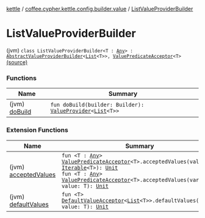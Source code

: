 [kettle](../../index.md) / [coffee.cypher.kettle.config.builder.value](../index.md) / [ListValueProviderBuilder](./index.md)

# ListValueProviderBuilder

(jvm) `class ListValueProviderBuilder<T : `[`Any`](https://kotlinlang.org/api/latest/jvm/stdlib/kotlin/-any/index.html)`> : `[`AbstractValueProviderBuilder`](../-abstract-value-provider-builder/index.md)`<`[`List`](https://kotlinlang.org/api/latest/jvm/stdlib/kotlin.collections/-list/index.html)`<T>>, `[`ValuePredicateAcceptor`](../../coffee.cypher.kettle.config.builder.type/-value-predicate-acceptor/index.md)`<T>` [(source)](https://github.com/Cypher121/kettle/blob/master/src/main/kotlin/coffee/cypher/kettle/config/builder/value/ListValueProviderBuilder.kt#L9)

### Functions

| Name | Summary |
|---|---|
| (jvm) [doBuild](do-build.md) | `fun doBuild(builder: Builder): `[`ValueProvider`](../../coffee.cypher.kettle.config.value/-value-provider/index.md)`<`[`List`](https://kotlinlang.org/api/latest/jvm/stdlib/kotlin.collections/-list/index.html)`<T>>` |

### Extension Functions

| Name | Summary |
|---|---|
| (jvm) [acceptedValues](../../coffee.cypher.kettle.config.builder/accepted-values.md) | `fun <T : `[`Any`](https://kotlinlang.org/api/latest/jvm/stdlib/kotlin/-any/index.html)`> `[`ValuePredicateAcceptor`](../../coffee.cypher.kettle.config.builder.type/-value-predicate-acceptor/index.md)`<T>.acceptedValues(values: `[`Iterable`](https://kotlinlang.org/api/latest/jvm/stdlib/kotlin.collections/-iterable/index.html)`<T>): `[`Unit`](https://kotlinlang.org/api/latest/jvm/stdlib/kotlin/-unit/index.html)<br>`fun <T : `[`Any`](https://kotlinlang.org/api/latest/jvm/stdlib/kotlin/-any/index.html)`> `[`ValuePredicateAcceptor`](../../coffee.cypher.kettle.config.builder.type/-value-predicate-acceptor/index.md)`<T>.acceptedValues(vararg value: T): `[`Unit`](https://kotlinlang.org/api/latest/jvm/stdlib/kotlin/-unit/index.html) |
| (jvm) [defaultValues](../../coffee.cypher.kettle.config.builder/default-values.md) | `fun <T> `[`DefaultValueAcceptor`](../../coffee.cypher.kettle.config.builder.type/-default-value-acceptor/index.md)`<`[`List`](https://kotlinlang.org/api/latest/jvm/stdlib/kotlin.collections/-list/index.html)`<T>>.defaultValues(vararg value: T): `[`Unit`](https://kotlinlang.org/api/latest/jvm/stdlib/kotlin/-unit/index.html) |
